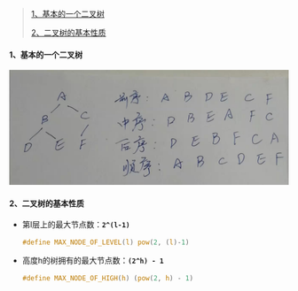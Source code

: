 > [1、基本的一个二叉树](#1)
>
> [2、二叉树的基本性质](#2)



<h4 id='1'> 1、基本的一个二叉树 </h4>

![binary tree](https://github.com/DingKingTim/datastructure/blob/master/tree/media/base_binarytree.jpeg)



<h4 id='2'> 2、二叉树的基本性质 </h4>

- 第l层上的最大节点数：**`2^(l-1)`**

   ```c
   #define MAX_NODE_OF_LEVEL(l) pow(2, (l)-1)
   ```

- 高度h的树拥有的最大节点数：**`(2^h) - 1`**

  ```c
  #define MAX_NODE_OF_HIGH(h) (pow(2, h) - 1)
  ```
